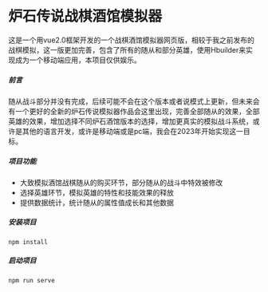 # 炉石传说战棋酒馆模拟器

这是一个用vue2.0框架开发的一个战棋酒馆模拟器网页版，相较于我之前发布的战棋模拟，这一版更加完善，包含了所有的随从和部分英雄，使用Hbuilder来实现成为一个移动端应用，本项目仅供娱乐。

##### 前言
随从战斗部分并没有完成，后续可能不会在这个版本或者说模式上更新，但未来会有一个更好的全新的炉石传说模拟器作品会这里出现，完善全部随从的效果，全部英雄的效果，增加选择不同炉石酒馆版本的选择，增加更真实的模拟战斗系统，或许是其他的语言开发，或许是移动端或是pc端，我会在2023年开始实现这一目标。

##### 项目功能

- 大致模拟酒馆战棋随从的购买环节，部分随从的战斗中特效被修改
- 选择英雄环节，模拟英雄的特性和技能效果的释放
- 提供数据统计，统计随从的属性值成长和其他数据

##### 安装项目

```
npm install
```

##### 启动项目

```
npm run serve
```
